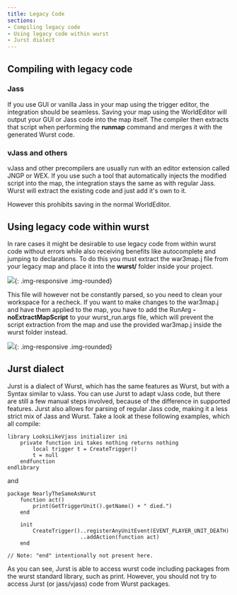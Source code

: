 ```yaml
---
title: Legacy Code
sections:
- Compiling legacy code
- Using legacy code within wurst
- Jurst dialect
---
```


## Compiling with legacy code

### Jass

If you use GUI or vanilla Jass in your map using the trigger editor, the integration should be seamless.
Saving your map using the WorldEditor will output your GUI or Jass code into the map itself. 
The compiler then extracts that script when performing the **runmap** command and merges it with the generated Wurst code.

### vJass and others

vJass and other precompilers are usually run with an editor extension called JNGP or WEX.
If you use such a tool that automatically injects the modified script into the map, the integration stays the same as with regular Jass.
Wurst will extract the existing code and just add it's own to it.

However this prohibits saving in the normal WorldEditor.

## Using legacy code within wurst

In rare cases it might be desirable to use legacy code from within wurst code without errors while also receiving benefits like autocomplete
and jumping to declarations.
To do this you must extract the war3map.j file from your legacy map and place it into the **wurst/** folder inside your project.

![](/WurstScript/assets/images/legacy/war3map.j.png){: .img-responsive .img-rounded}

This file will however not be constantly parsed, so you need to clean your workspace for a recheck.
If you want to make changes to the war3map.j and have them applied to the map, you have to add the RunArg **-noExtractMapScript**
to your wurst_run.args file, which will prevent the script extraction from the map and use the provided war3map.j inside the wurst folder instead.

![](/WurstScript/assets/images/legacy/uselegacycode.png){: .img-responsive .img-rounded}

## Jurst dialect

Jurst is a dialect of Wurst, which has the same features as Wurst, but with a Syntax similar to vJass. You can use Jurst to adapt vJass code, but there are still a few manual steps involved, because of the difference in supported features.
Jurst also allows for parsing of regular Jass code, making it a less strict mix of Jass and Wurst.
Take a look at these following examples, which all compile:

```wurst
library LooksLikeVjass initializer ini
    private function ini takes nothing returns nothing
        local trigger t = CreateTrigger()
        t = null
    endfunction
endlibrary
```
and

```wurst
package NearlyTheSameAsWurst
    function act()
        print(GetTriggerUnit().getName() + " died.")
    end

    init
        CreateTrigger()..registerAnyUnitEvent(EVENT_PLAYER_UNIT_DEATH)
                       ..addAction(function act)
    end

// Note: "end" intentionally not present here.
```

As you can see, Jurst is able to access wurst code including packages from the wurst standard library, such as print. However, you should not try to access Jurst (or jass/vjass) code from Wurst packages.

